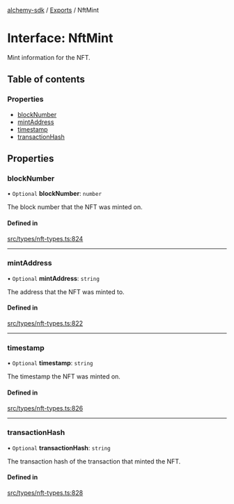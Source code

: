 [alchemy-sdk](../README.md) / [Exports](../modules.md) / NftMint

# Interface: NftMint

Mint information for the NFT.

## Table of contents

### Properties

- [blockNumber](NftMint.md#blocknumber)
- [mintAddress](NftMint.md#mintaddress)
- [timestamp](NftMint.md#timestamp)
- [transactionHash](NftMint.md#transactionhash)

## Properties

### blockNumber

• `Optional` **blockNumber**: `number`

The block number that the NFT was minted on.

#### Defined in

[src/types/nft-types.ts:824](https://github.com/alchemyplatform/alchemy-sdk-js/blob/ae0aa3f0/src/types/nft-types.ts#L824)

___

### mintAddress

• `Optional` **mintAddress**: `string`

The address that the NFT was minted to.

#### Defined in

[src/types/nft-types.ts:822](https://github.com/alchemyplatform/alchemy-sdk-js/blob/ae0aa3f0/src/types/nft-types.ts#L822)

___

### timestamp

• `Optional` **timestamp**: `string`

The timestamp the NFT was minted on.

#### Defined in

[src/types/nft-types.ts:826](https://github.com/alchemyplatform/alchemy-sdk-js/blob/ae0aa3f0/src/types/nft-types.ts#L826)

___

### transactionHash

• `Optional` **transactionHash**: `string`

The transaction hash of the transaction that minted the NFT.

#### Defined in

[src/types/nft-types.ts:828](https://github.com/alchemyplatform/alchemy-sdk-js/blob/ae0aa3f0/src/types/nft-types.ts#L828)
